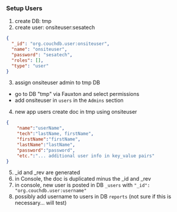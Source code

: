 ### Setup Users
 1. create DB: tmp
 2. create user: onsiteuser:sesatech

```json
{
  "_id": "org.couchdb.user:onsiteuser",
  "name": "onsiteuser",
  "password": "sesatech",
  "roles": [],
  "type": "user"
}
```

 3. assign onsiteuser admin to tmp DB
  - go to DB "tmp" via Fauxton and select permissions
  - add onsiteuser in `users` in the `Admins` section
 4. new app users create doc in tmp using onsiteuser

```json
{
    "name":"userName",
    "tech":"lastName, firstName",
    "firstName":"firstName",
    "lastName":"lastName",
    "password":"password",
    "etc.":"... additional user info in key_value pairs"
}
```
 5. _id and _rev are generated
 6. in Console, the doc is duplicated minus the _id and _rev
 7. in console, new user is posted in DB `_users` with `"_id": "org.couchdb.user:username"`
 8. possibly add username to users in DB `reports` (not sure if this is necessary... will test)
